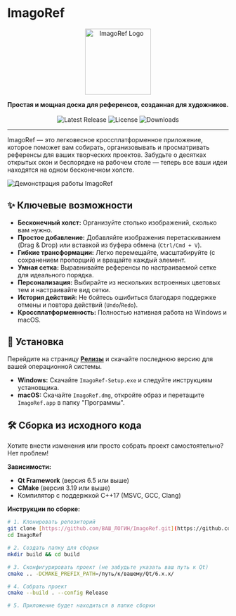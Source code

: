 # ImagoRef

<p align="center">
  <img src="res/app_icon/icon.ico" alt="ImagoRef Logo" width="150"/>
</p>

<p align="center">
  <strong>Простая и мощная доска для референсов, созданная для художников.</strong>
  <br />
  <br />
  <img src="https://img.shields.io/github/v/release/ВАШ_ЛОГИН/ImagoRef" alt="Latest Release">
  <img src="https://img.shields.io/github/license/ВАШ_ЛОГИН/ImagoRef" alt="License">
  <img src="https://img.shields.io/github/downloads/ВАШ_ЛОГИН/ImagoRef/total" alt="Downloads">
</p>

---

ImagoRef — это легковесное кроссплатформенное приложение, которое поможет вам собирать, организовывать и просматривать референсы для ваших творческих проектов. Забудьте о десятках открытых окон и беспорядке на рабочем столе — теперь все ваши идеи находятся на одном бесконечном холсте.

![Демонстрация работы ImagoRef](ПУТЬ_К_ДЕМО_ГИФКЕ.gif)

## ✨ Ключевые возможности

* **Бесконечный холст:** Организуйте столько изображений, сколько вам нужно.
* **Простое добавление:** Добавляйте изображения перетаскиванием (Drag & Drop) или вставкой из буфера обмена (`Ctrl/Cmd + V`).
* **Гибкие трансформации:** Легко перемещайте, масштабируйте (с сохранением пропорций) и вращайте каждый элемент.
* **Умная сетка:** Выравнивайте референсы по настраиваемой сетке для идеального порядка.
* **Персонализация:** Выбирайте из нескольких встроенных цветовых тем и настраивайте вид сетки.
* **История действий:** Не бойтесь ошибиться благодаря поддержке отмены и повтора действий (`Undo`/`Redo`).
* **Кроссплатформенность:** Полностью нативная работа на Windows и macOS.

## 🚀 Установка

Перейдите на страницу [**Релизы**](https://github.com/ВАШ_ЛОГИН/ImagoRef/releases) и скачайте последнюю версию для вашей операционной системы.

* **Windows:** Скачайте `ImagoRef-Setup.exe` и следуйте инструкциям установщика.
* **macOS:** Скачайте `ImagoRef.dmg`, откройте образ и перетащите `ImagoRef.app` в папку "Программы".

## 🛠️ Сборка из исходного кода

Хотите внести изменения или просто собрать проект самостоятельно? Нет проблем!

**Зависимости:**
* **Qt Framework** (версия 6.5 или выше)
* **CMake** (версия 3.19 или выше)
* Компилятор с поддержкой C++17 (MSVC, GCC, Clang)

**Инструкции по сборке:**
```bash
# 1. Клонировать репозиторий
git clone [https://github.com/ВАШ_ЛОГИН/ImagoRef.git](https://github.com/ВАШ_ЛОГИН/ImagoRef.git)
cd ImagoRef

# 2. Создать папку для сборки
mkdir build && cd build

# 3. Сконфигурировать проект (не забудьте указать ваш путь к Qt)
cmake .. -DCMAKE_PREFIX_PATH=/путь/к/вашему/Qt/6.x.x/

# 4. Собрать проект
cmake --build . --config Release

# 5. Приложение будет находиться в папке сборки
